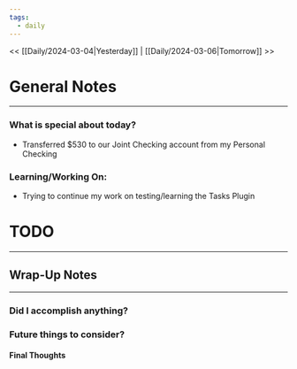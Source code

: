 ```yaml
---
tags:
  - daily
---
```


<< [[Daily/2024-03-04|Yesterday]] | [[Daily/2024-03-06|Tomorrow]] >>
# General Notes
---
### What is special about today?
- Transferred $530 to our Joint Checking account from my Personal Checking

### Learning/Working On:
- Trying to continue my work on testing/learning the Tasks Plugin



# TODO
---




## Wrap-Up Notes
---
### Did I accomplish anything?
### Future things to consider?
#### Final Thoughts

